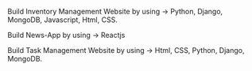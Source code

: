 Build Inventory Management Website by using -> Python, Django, MongoDB, Javascript, Html, CSS.

Build News-App by using -> Reactjs

Build Task Management Website by using -> Html, CSS, Python, Django, MongoDB.

